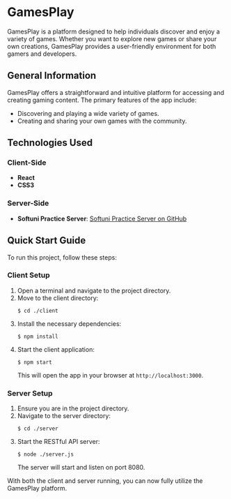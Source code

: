 # GamesPlay

GamesPlay is a platform designed to help individuals discover and enjoy a variety of games. Whether you want to explore new games or share your own creations, GamesPlay provides a user-friendly environment for both gamers and developers.

## General Information

GamesPlay offers a straightforward and intuitive platform for accessing and creating gaming content. The primary features of the app include:

- Discovering and playing a wide variety of games.
- Creating and sharing your own games with the community.

## Technologies Used

### Client-Side
- **React**
- **CSS3**

### Server-Side
- **Softuni Practice Server**: [Softuni Practice Server on GitHub](https://github.com/softuni-practice-server/softuni-practice-server)

## Quick Start Guide

To run this project, follow these steps:

### Client Setup

1. Open a terminal and navigate to the project directory.
2. Move to the client directory:
    ```
    $ cd ./client
    ```
3. Install the necessary dependencies:
    ```
    $ npm install
    ```
4. Start the client application:
    ```
    $ npm start
    ```
   This will open the app in your browser at `http://localhost:3000`.

### Server Setup

1. Ensure you are in the project directory.
2. Navigate to the server directory:
    ```
    $ cd ./server
    ```
3. Start the RESTful API server:
    ```
    $ node ./server.js
    ```
   The server will start and listen on port 8080.

With both the client and server running, you can now fully utilize the GamesPlay platform.
